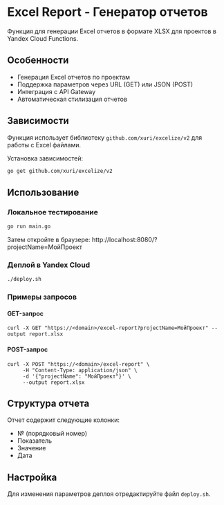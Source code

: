 # Excel Report - Генератор отчетов

Функция для генерации Excel отчетов в формате XLSX для проектов в Yandex Cloud Functions.

## Особенности

- Генерация Excel отчетов по проектам
- Поддержка параметров через URL (GET) или JSON (POST)
- Интеграция с API Gateway
- Автоматическая стилизация отчетов

## Зависимости

Функция использует библиотеку `github.com/xuri/excelize/v2` для работы с Excel файлами. 

Установка зависимостей:
```bash
go get github.com/xuri/excelize/v2
```

## Использование

### Локальное тестирование

```bash
go run main.go
```

Затем откройте в браузере: http://localhost:8080/?projectName=МойПроект

### Деплой в Yandex Cloud

```bash
./deploy.sh
```

### Примеры запросов

#### GET-запрос

```
curl -X GET "https://<domain>/excel-report?projectName=МойПроект" --output report.xlsx
```

#### POST-запрос

```
curl -X POST "https://<domain>/excel-report" \
     -H "Content-Type: application/json" \
     -d '{"projectName": "МойПроект"}' \
     --output report.xlsx
```

## Структура отчета

Отчет содержит следующие колонки:
- № (порядковый номер)
- Показатель
- Значение
- Дата

## Настройка

Для изменения параметров деплоя отредактируйте файл `deploy.sh`. 